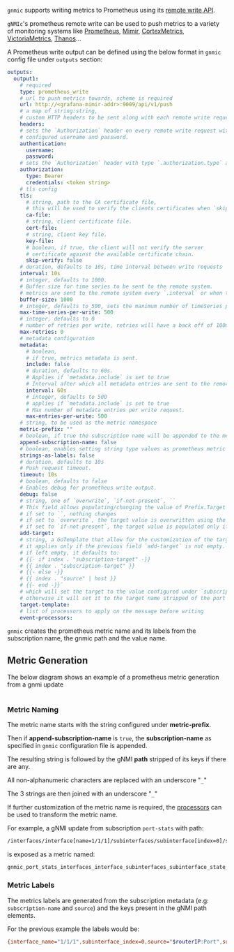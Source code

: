 `gnmic` supports writing metrics to Prometheus using its [remote write API](https://grafana.com/blog/2019/03/25/whats-new-in-prometheus-2.8-wal-based-remote-write/).

`gNMIc`'s prometheus remote write can be used to push metrics to a variety of monitoring systems like [Prometheus](https://prometheus.io), [Mimir](https://grafana.com/oss/mimir/), [CortexMetrics](https://cortexmetrics.io/), [VictoriaMetrics](https://victoriametrics.com/), [Thanos](https://thanos.io/)...

A Prometheus write output can be defined using the below format in `gnmic` config file under `outputs` section:

```yaml
outputs:
  output1:
    # required
    type: prometheus_write
    # url to push metrics towards, scheme is required
    url: http://<grafana-mimir-addr>:9009/api/v1/push
    # a map of string:string, 
    # custom HTTP headers to be sent along with each remote write request.
    headers:
    # sets the `Authorization` header on every remote write request with the
    # configured username and password.
    authentication:
      username:
      password:
    # sets the `Authorization` header with type `.authorization.type` and the token value.
    authorization:
      type: Bearer
      credentials: <token string>
    # tls config
    tls:
      # string, path to the CA certificate file,
      # this will be used to verify the clients certificates when `skip-verify` is false
      ca-file:
      # string, client certificate file.
      cert-file:
      # string, client key file.
      key-file:
      # boolean, if true, the client will not verify the server
      # certificate against the available certificate chain.
      skip-verify: false
    # duration, defaults to 10s, time interval between write requests
    interval: 10s
    # integer, defaults to 1000.
    # Buffer size for time series to be sent to the remote system.
    # metrics are sent to the remote system every `.interval` or when the buffer is full. Whichever one is reached first.
    buffer-size: 1000
    # integer, defaults to 500, sets the maximum number of timeSeries per write request to remote.
    max-time-series-per-write: 500
    # integer, defaults to 0
    # number of retries per write, retries will have a back off of 100ms.
    max-retries: 0
    # metadata configuration
    metadata:
      # boolean, 
      # if true, metrics metadata is sent.
      include: false
      # duration, defaults to 60s.
      # Applies if `metadata.include` is set to true
      # Interval after which all metadata entries are sent to the remote write address
      interval: 60s
      # integer, defaults to 500
      # applies if `metadata.include` is set to true
      # Max number of metadata entries per write request.
      max-entries-per-write: 500
    # string, to be used as the metric namespace
    metric-prefix: "" 
    # boolean, if true the subscription name will be appended to the metric name after the prefix
    append-subscription-name: false 
    # boolean, enables setting string type values as prometheus metric labels.
    strings-as-labels: false
    # duration, defaults to 10s
    # Push request timeout.
    timeout: 10s
    # boolean, defaults to false
    # Enables debug for prometheus write output.
    debug: false 
    # string, one of `overwrite`, `if-not-present`, ``
    # This field allows populating/changing the value of Prefix.Target in the received message.
    # if set to ``, nothing changes 
    # if set to `overwrite`, the target value is overwritten using the template configured under `target-template`
    # if set to `if-not-present`, the target value is populated only if it is empty, still using the `target-template`
    add-target: 
    # string, a GoTemplate that allow for the customization of the target field in Prefix.Target.
    # it applies only if the previous field `add-target` is not empty.
    # if left empty, it defaults to:
    # {{- if index . "subscription-target" -}}
    # {{ index . "subscription-target" }}
    # {{- else -}}
    # {{ index . "source" | host }}
    # {{- end -}}`
    # which will set the target to the value configured under `subscription.$subscription-name.target` if any,
    # otherwise it will set it to the target name stripped of the port number (if present)
    target-template:
    # list of processors to apply on the message before writing
    event-processors: 
```

`gnmic` creates the prometheus metric name and its labels from the subscription name, the gnmic path and the value name.

## Metric Generation

The below diagram shows an example of a prometheus metric generation from a gnmi update

<div class="mxgraph" style="max-width:100%;border:1px solid transparent;margin:0 auto; display:block;" data-mxgraph="{&quot;page&quot;:12,&quot;zoom&quot;:1.4,&quot;highlight&quot;:&quot;#0000ff&quot;,&quot;nav&quot;:true,&quot;check-visible-state&quot;:true,&quot;resize&quot;:true,&quot;url&quot;:&quot;https://raw.githubusercontent.com/openconfig/gnmic/diagrams/diagrams/prometheus_transformation.drawio&quot;}"></div>

<script type="text/javascript" src="https://cdn.jsdelivr.net/gh/hellt/drawio-js@main/embed2.js?&fetch=https%3A%2F%2Fraw.githubusercontent.com%2Fkarimra%2Fgnmic%2Fdiagrams%2Fprometheus_transformation.drawio" async></script>

### Metric Naming

The metric name starts with the string configured under __metric-prefix__. 

Then if __append-subscription-name__ is `true`, the __subscription-name__ as specified in `gnmic` configuration file is appended.

The resulting string is followed by the gNMI __path__ stripped of its keys if there are any.

All non-alphanumeric characters are replaced with an underscore "`_`"

The 3 strings are then joined with an underscore "`_`"

If further customization of the metric name is required, the [processors](../event_processors/intro.md) can be used to transform the metric name.

For example, a gNMI update from subscription `port-stats` with path:

```bash
/interfaces/interface[name=1/1/1]/subinterfaces/subinterface[index=0]/state/counters/in-octets
```

is exposed as a metric named:

```bash
gnmic_port_stats_interfaces_interface_subinterfaces_subinterface_state_counters_in_octets
```

### Metric Labels

The metrics labels are generated from the subscription metadata (e.g: `subscription-name` and `source`) and the keys present in the gNMI path elements.

For the previous example the labels would be:

```bash
{interface_name="1/1/1",subinterface_index=0,source="$routerIP:Port",subscription_name="port-stats"}
```
